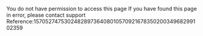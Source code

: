 You do not have permission to access this page If you have found this page in error, please contact support Reference:15705274753024828973640801057092167835020034968299102359